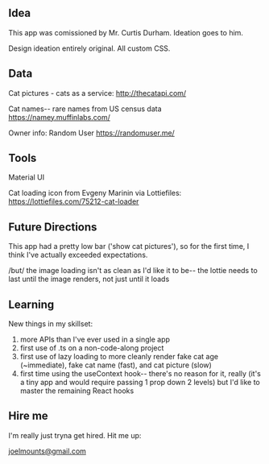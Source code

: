 ## Idea

This app was comissioned by Mr. Curtis Durham. Ideation goes to him.

Design ideation entirely original. All custom CSS.

## Data
Cat pictures - cats as a service: 
http://thecatapi.com/

Cat names-- rare names from US census data
https://namey.muffinlabs.com/

Owner info: Random User
https://randomuser.me/


## Tools
Material UI

Cat loading icon from Evgeny Marinin via Lottiefiles:
https://lottiefiles.com/75212-cat-loader

## Future Directions
This app had a pretty low bar ('show cat pictures'), so for the first time, I think I've actually exceeded expectations.

/but/ the image loading isn't as clean as I'd like it to be-- the lottie
needs to last until the image renders, not just until it loads 

## Learning
New things in my skillset:
1. more APIs than I've ever used in a single app
2. first use of .ts on a non-code-along project
3. first use of lazy loading to more cleanly render fake cat age (~immediate),
fake cat name (fast), and cat picture (slow)
4. first time using the useContext hook-- there's no reason for it, really 
(it's a tiny app and would require passing 1 prop down 2 levels) but I'd like to
master the remaining React hooks

## Hire me
I'm really just tryna get hired. Hit me up:

joelmounts@gmail.com